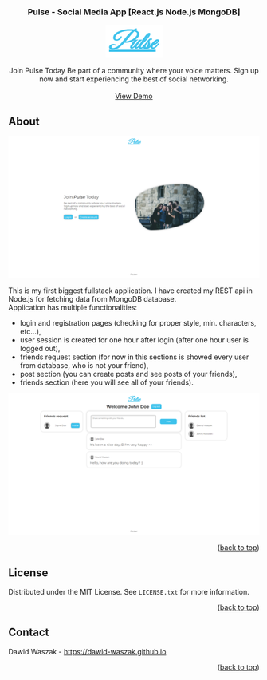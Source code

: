 <!-- Improved compatibility of back to top link: See: https://github.com/othneildrew/Best-README-Template/pull/73 -->
<a name="readme-top"></a>
<!--
*** Thanks for checking out the Best-README-Template. If you have a suggestion
*** that would make this better, please fork the repo and create a pull request
*** or simply open an issue with the tag "enhancement".
*** Don't forget to give the project a star!
*** Thanks again! Now go create something AMAZING! :D
-->



<!-- PROJECT SHIELDS -->
<!--
*** I'm using markdown "reference style" links for readability.
*** Reference links are enclosed in brackets [ ] instead of parentheses ( ).
*** See the bottom of this document for the declaration of the reference variables
*** for contributors-url, forks-url, etc. This is an optional, concise syntax you may use.
*** https://www.markdownguide.org/basic-syntax/#reference-style-links
-->


<!-- PROJECT LOGO -->
<div align="center">
  <h3 align="center">Pulse - Social Media App [React.js Node.js MongoDB]</h3>

  <img src="/images/Pulse_Logo.png" alt="">

  <p align="center">
    Join Pulse Today
    Be part of a community where your voice matters. Sign up now and start experiencing the best of social networking.
    <br />
    <br />
    <a href="https://dawid-waszak.github.io/#projects">View Demo</a>
  </p>
  
</div>

<!-- ABOUT THE PROJECT -->
## About

![Game Screen Shot][Pulse_img]

This is my first biggest fullstack application. I have created my REST api in Node.js for fetching data from MongoDB database. <br/>
Application has multiple functionalities:

 * login and registration pages (checking for proper style, min. characters, etc...),
 * user session is created for one hour after login (after one hour user is logged out),
 * friends request section (for now in this sections is showed every user from database, who is not your friend),
 * post section (you can create posts and see posts of your friends),
 * friends section (here you will see all of your friends).

<img src="/images/Pulse.png" alt="">

<p align="right">(<a href="#readme-top">back to top</a>)</p>

<!-- LICENSE -->
## License

Distributed under the MIT License. See `LICENSE.txt` for more information.

<p align="right">(<a href="#readme-top">back to top</a>)</p>

<!-- CONTACT -->
## Contact

Dawid Waszak - https://dawid-waszak.github.io

<p align="right">(<a href="#readme-top">back to top</a>)</p>

<!-- MARKDOWN LINKS & IMAGES -->
<!-- https://www.markdownguide.org/basic-syntax/#reference-style-links -->
[Pulse_img]: images/Pulse_Main.png
